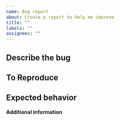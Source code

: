 ```yaml
---
name: Bug report
about: Create a report to help me improve
title: ""
labels: ""
assignees: ""
---
```


## Describe the bug

<!--A clear and concise description of what the bug is.-->

## To Reproduce

<!--Steps to reproduce the behavior:
1. Go to '...'
2. Click on '....'
3. Scroll down to '....'
4. See error -->

## Expected behavior

<!-- A clear and concise description of what you expected to happen. -->

**Additional information**

<!--
**Desktop (please complete the following information):**
 - OS: [e.g. iOS]
 - Browser [e.g. chrome, safari]
 - Version [e.g. 22]

**Smartphone (please complete the following information):**
 - Device: [e.g. iPhone6]
 - OS: [e.g. iOS8.1]
 - Browser [e.g. stock browser, safari]
 - Version [e.g. 22]

**Additional context**
Add any other context about the problem here.
-->
